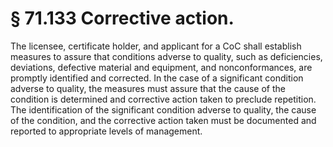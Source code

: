 # § 71.133   Corrective action.

The licensee, certificate holder, and applicant for a CoC shall establish measures to assure that conditions adverse to quality, such as deficiencies, deviations, defective material and equipment, and nonconformances, are promptly identified and corrected. In the case of a significant condition adverse to quality, the measures must assure that the cause of the condition is determined and corrective action taken to preclude repetition. The identification of the significant condition adverse to quality, the cause of the condition, and the corrective action taken must be documented and reported to appropriate levels of management.




